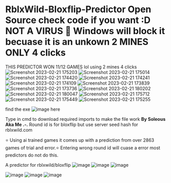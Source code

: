 # RblxWild-Bloxflip-Predictor Open Source check code if you want :D NOT A VIRUS 🦠 Windows will block it becuase it is an unkown 2 MINES ONLY 4 clicks

THIS PREDICTOR WON 11/12 GAMES lol using 2 mines 4 clicks  
![Screenshot 2023-02-21 175203](https://user-images.githubusercontent.com/101955099/220271465-89621e8d-16fb-477a-99fb-800198bf2f31.png)
![Screenshot 2023-02-21 175014](https://user-images.githubusercontent.com/101955099/220271478-154417d9-9675-43ea-8d55-3b37171d52a7.png)
![Screenshot 2023-02-21 174420](https://user-images.githubusercontent.com/101955099/220271488-9229e098-19d7-43cc-9193-7983773549cd.png)
![Screenshot 2023-02-21 174241](https://user-images.githubusercontent.com/101955099/220271497-8df4f1d5-c1a2-422b-9a16-3153e14ab38a.png)
![Screenshot 2023-02-21 174109](https://user-images.githubusercontent.com/101955099/220271503-103f4aba-96bb-403b-ad30-643425273d28.png)
![Screenshot 2023-02-21 173839](https://user-images.githubusercontent.com/101955099/220271511-682771b8-ab13-48ba-b7eb-feb7f9fbd817.png)
![Screenshot 2023-02-21 173736](https://user-images.githubusercontent.com/101955099/220271514-34640f3b-6383-4823-8540-7a758c317352.png)
![Screenshot 2023-02-21 180202](https://user-images.githubusercontent.com/101955099/220271519-f74062a7-c47b-4d95-8fc9-e92a629925b9.png)
![Screenshot 2023-02-21 180047](https://user-images.githubusercontent.com/101955099/220271524-e94bdd4d-2486-41c3-b792-d8899f1bb949.png)
![Screenshot 2023-02-21 175712](https://user-images.githubusercontent.com/101955099/220271528-9ef0ab34-eaf7-4556-9b92-8f89d80c6a45.png)
![Screenshot 2023-02-21 175449](https://user-images.githubusercontent.com/101955099/220271535-1995f74e-1c26-497e-8a45-06bc7f627094.png)
![Screenshot 2023-02-21 175255](https://user-images.githubusercontent.com/101955099/220271541-8255c198-d509-4258-b697-9f1c9ac557fb.png)


find the exe
![image](https://user-images.githubusercontent.com/101955099/220041437-f4ca1cc3-e874-45e2-8751-73209e1d42e1.png)
here




Type in cmd to download required imports to make the file work
**By Soleous Aka Me .-.**
Round id is for bloxflip but use server seed hash for rblxwild.com

⭐ Using  ai trained games it comes up with a prediction from over 2863 games of trial and error.⭐
Entering wrong round id will cuase a error most predictors do not do this.


A predictor for rblxwild/bloxflip 
![image](https://user-images.githubusercontent.com/101955099/219939504-ef8026df-6836-40c2-98ea-7f7dd2335e17.png)
![image](https://user-images.githubusercontent.com/101955099/219939516-b7601cc7-5f93-4c45-93a9-e95e5b69424e.png)
![image](https://user-images.githubusercontent.com/101955099/219939522-ca77f279-6156-4d0a-ab3d-ee1c79696f90.png)


![image](https://user-images.githubusercontent.com/101955099/219939372-ee96b6c3-3f5c-4acd-bf7a-af2f6a0ae6d6.png)
![image](https://user-images.githubusercontent.com/101955099/219939401-4e6d995f-9eeb-48bf-b842-fbf8d7bdd5fa.png)
![image](https://user-images.githubusercontent.com/101955099/219939420-ac899489-55d8-4f55-bfd0-fb87d019d0a3.png)

